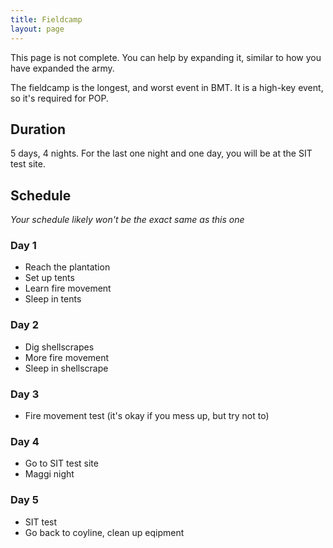 ```yaml
---
title: Fieldcamp
layout: page
---
```


<Alert type='warning'>
This page is not complete. You can help by expanding it, similar to how you have expanded the army.
</Alert>

The fieldcamp is the longest, and worst event in BMT. It is a high-key event, so it's required for POP.

## Duration
5 days, 4 nights. For the last one night and one day, you will be at the SIT test site.

## Schedule
*Your schedule likely won't be the exact same as this one*
### Day 1
- Reach the plantation
- Set up tents
- Learn fire movement
- Sleep in tents

### Day 2
- Dig shellscrapes
- More fire movement
- Sleep in shellscrape

### Day 3
- Fire movement test (it's okay if you mess up, but try not to)

### Day 4
- Go to SIT test site
- Maggi night

### Day 5
- SIT test
- Go back to coyline, clean up eqipment

<script>
import Alert from '../../components/Alert.vue'
export default {
  components: {
    Alert
  }
}
</script>